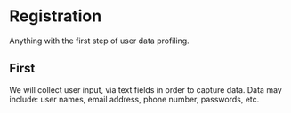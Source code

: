 # Registration
Anything with the first step of user data profiling.

## First
We will collect user input, via text fields in order to capture data. 
Data may include: user names, email address, phone number, passwords, etc.

